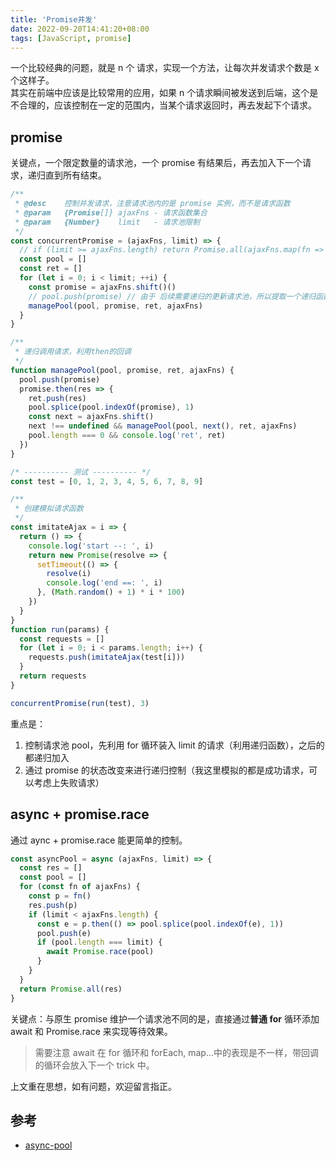 ```yaml
---
title: 'Promise并发'
date: 2022-09-20T14:41:20+08:00
tags: [JavaScript, promise]
---
```


一个比较经典的问题，就是 n 个 请求，实现一个方法，让每次并发请求个数是 x 个这样子。  
其实在前端中应该是比较常用的应用，如果 n 个请求瞬间被发送到后端，这个是不合理的，应该控制在一定的范围内，当某个请求返回时，再去发起下个请求。

## promise

关键点，一个限定数量的请求池，一个 promise 有结果后，再去加入下一个请求，递归直到所有结束。

```JavaScript
/**
 * @desc    控制并发请求，注意请求池内的是 promise 实例，而不是请求函数
 * @param   {Promise[]} ajaxFns - 请求函数集合
 * @param   {Number}    limit   - 请求池限制
 */
const concurrentPromise = (ajaxFns, limit) => {
  // if (limit >= ajaxFns.length) return Promise.all(ajaxFns.map(fn => fn()))
  const pool = []
  const ret = []
  for (let i = 0; i < limit; ++i) {
    const promise = ajaxFns.shift()()
    // pool.push(promise) // 由于 后续需要递归的更新请求池，所以提取一个递归函数
    managePool(pool, promise, ret, ajaxFns)
  }
}

/**
 * 递归调用请求，利用then的回调
 */
function managePool(pool, promise, ret, ajaxFns) {
  pool.push(promise)
  promise.then(res => {
    ret.push(res)
    pool.splice(pool.indexOf(promise), 1)
    const next = ajaxFns.shift()
    next !== undefined && managePool(pool, next(), ret, ajaxFns)
    pool.length === 0 && console.log('ret', ret)
  })
}

/* ---------- 测试 ---------- */
const test = [0, 1, 2, 3, 4, 5, 6, 7, 8, 9]

/**
 * 创建模拟请求函数
 */
const imitateAjax = i => {
  return () => {
    console.log('start --: ', i)
    return new Promise(resolve => {
      setTimeout(() => {
        resolve(i)
        console.log('end ==: ', i)
      }, (Math.random() + 1) * i * 100)
    })
  }
}
function run(params) {
  const requests = []
  for (let i = 0; i < params.length; i++) {
    requests.push(imitateAjax(test[i]))
  }
  return requests
}

concurrentPromise(run(test), 3)
```

重点是：

1. 控制请求池 pool，先利用 for 循环装入 limit 的请求（利用递归函数），之后的都递归加入
2. 通过 promise 的状态改变来进行递归控制（我这里模拟的都是成功请求，可以考虑上失败请求）

## async + promise.race

通过 aync + promise.race 能更简单的控制。

```JavaScript
const asyncPool = async (ajaxFns, limit) => {
  const res = []
  const pool = []
  for (const fn of ajaxFns) {
    const p = fn()
    res.push(p)
    if (limit < ajaxFns.length) {
      const e = p.then(() => pool.splice(pool.indexOf(e), 1))
      pool.push(e)
      if (pool.length === limit) {
        await Promise.race(pool)
      }
    }
  }
  return Promise.all(res)
}
```

关键点：与原生 promise 维护一个请求池不同的是，直接通过**普通 for** 循环添加 await 和 Promise.race 来实现等待效果。

> 需要注意 await 在 for 循环和 forEach, map...中的表现是不一样，带回调的循环会放入下一个 trick 中。

上文重在思想，如有问题，欢迎留言指正。

## 参考

- [async-pool](https://github.com/rxaviers/async-pool/blob/master/lib/es6.js)
